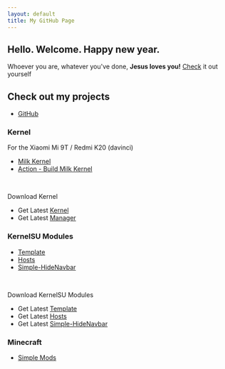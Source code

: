 ```yaml
---
layout: default
title: My GitHub Page
---
```


## Hello. Welcome. Happy new year.
Whoever you are, whatever you've done, **Jesus loves you!** [Check](https://www.bible.com/bible) it out yourself

## Check out my projects
- [GitHub](https://github.com/SchweGELBin)

### Kernel
For the Xiaomi Mi 9T / Redmi K20 (davinci)
- [Milk Kernel](https://github.com/SchweGELBin/kernel_milk_davinci)
- [Action - Build Milk Kernel](https://github.com/SchweGELBin/action_kernel_milk_davinci)

<br>

Download Kernel
- Get Latest [Kernel](https://github.com/SchweGELBin/action_kernel_milk_davinci/releases/latest/download/MilkKernel.zip)
- Get Latest [Manager](https://github.com/SchweGELBin/action_kernel_milk_davinci/releases/latest/download/Manager.apk)

### KernelSU Modules
- [Template](https://github.com/SchweGELBin/KernelSU-Module-Template)
- [Hosts](https://github.com/SchweGELBin/hosts_kernelsu)
- [Simple-HideNavbar](https://github.com/SchweGELBin/Simple-HideNavBar)

<br>

Download KernelSU Modules
- Get Latest [Template](https://github.com/SchweGELBin/KernelSU-Module-Template/releases/latest/download/KSU-Template.zip)
- Get Latest [Hosts](https://github.com/SchweGELBin/hosts_kernelsu/releases/latest/download/KSU-Hosts.zip)
- Get Latest [Simple-HideNavbar](https://github.com/SchweGELBin/Simple-HideNavBar/releases/latest/download/Simple-HideNavBar.zip)

### Minecraft
- [Simple Mods](https://github.com/SchweGELBin/fabric-simple-mods)
